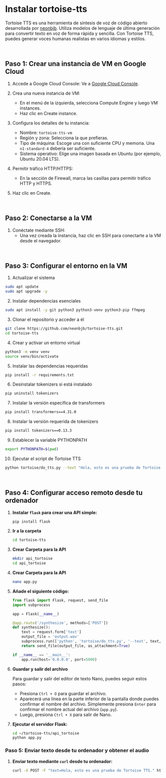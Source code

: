 # Instalar tortoise-tts

Tortoise TTS es una herramienta de síntesis de voz de código abierto desarrollada por [neonbjb](https://github.com/neonbjb). Utiliza modelos de lenguaje de última generación para convertir texto en voz de forma rápida y sencilla. Con Tortoise TTS, puedes generar voces humanas realistas en varios idiomas y estilos.

<br>

## Paso 1: Crear una instancia de VM en Google Cloud

1. Accede a Google Cloud Console: Ve a [Google Cloud Console](https://console.cloud.google.com/).

2. Crea una nueva instancia de VM:

   - En el menú de la izquierda, selecciona Compute Engine y luego VM instances.
   - Haz clic en Create instance.

3. Configura los detalles de tu instancia:

   - Nombre: `tortoise-tts-vm`
   - Región y zona: Selecciona la que prefieras.
   - Tipo de máquina: Escoge una con suficiente CPU y memoria. Una `n1-standard-4` debería ser suficiente.
   - Sistema operativo: Elige una imagen basada en Ubuntu (por ejemplo, Ubuntu 20.04 LTS).

4. Permitir tráfico HTTP/HTTPS:

   - En la sección de Firewall, marca las casillas para permitir tráfico HTTP y HTTPS.

5. Haz clic en Create.

<br>

## Paso 2: Conectarse a la VM

1. Conéctate mediante SSH:
   - Una vez creada la instancia, haz clic en SSH para conectarte a la VM desde el navegador.

<br>

## Paso 3: Configurar el entorno en la VM

1. Actualizar el sistema

```bash
sudo apt update
sudo apt upgrade -y
```

2. Instalar dependencias esenciales

```bash
sudo apt install -y git python3 python3-venv python3-pip ffmpeg
```

3. Clonar el repositorio y acceder a él

```bash
git clone https://github.com/neonbjb/tortoise-tts.git
cd tortoise-tts
```

4. Crear y activar un entorno virtual

```bash
python3 -m venv venv
source venv/bin/activate
```

5. Instalar las dependencias requeridas

```bash
pip install -r requirements.txt
```

6. Desinstalar tokenizers si está instalado

```bash
pip uninstall tokenizers
```

7. Instalar la versión específica de transformers

```bash
pip install transformers==4.31.0
```

8. Instalar la versión requerida de tokenizers

```bash
pip install tokenizers==0.13.3
```

9. Establecer la variable PYTHONPATH

```bash
export PYTHONPATH=$(pwd)
```

10. Ejecutar el script de Tortoise TTS

```bash
python tortoise/do_tts.py --text "Hola, esto es una prueba de Tortoise TTS." --voice "random" --preset "fast"
```

<br>

## Paso 4: Configurar acceso remoto desde tu ordenador

1. **Instalar `flask` para crear una API simple:**

   ```sh
   pip install flask
   ```

2. **Ir a la carpeta**

   ```sh
   cd tortoise-tts
   ```

3. **Crear Carpeta para la API**

   ```sh
   mkdir api_tortoise
   cd api_tortoise
   ```

4. **Crear Carpeta para la API**

   ```sh
   nano app.py
   ```

5. **Añade el siguiente código:**

   ```python
   from flask import Flask, request, send_file
   import subprocess

   app = Flask(__name__)

   @app.route('/synthesize', methods=['POST'])
   def synthesize():
       text = request.form['text']
       output_file = 'output.wav'
       subprocess.run(['python', 'tortoise/do_tts.py', '--text', text, '--voice', 'random', '--preset', 'fast', '--output_path', output_file])
       return send_file(output_file, as_attachment=True)

   if __name__ == '__main__':
       app.run(host='0.0.0.0', port=5000)
   ```

6. **Guardar y salir del archivo**

   Para guardar y salir del editor de texto Nano, puedes seguir estos pasos:

   - Presiona `Ctrl + O` para guardar el archivo.
   - Aparecerá una línea en la parte inferior de la pantalla donde puedes confirmar el nombre del archivo. Simplemente presiona `Enter` para confirmar el nombre actual del archivo (`app.py`).
   - Luego, presiona `Ctrl + X` para salir de Nano.

7. **Ejecutar el servidor Flask:**
   ```sh
   cd ~/tortoise-tts/api_tortoise
   python app.py
   ```

### Paso 5: Enviar texto desde tu ordenador y obtener el audio

1. **Enviar texto mediante `curl` desde tu ordenador:**
   ```sh
   curl -X POST -F "text=Hola, esto es una prueba de Tortoise TTS." http://34.125.122.189:5000/synthesize --output output.wav
   ```
